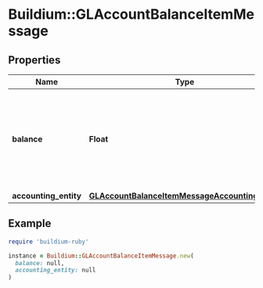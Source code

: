 # Buildium::GLAccountBalanceItemMessage

## Properties

| Name | Type | Description | Notes |
| ---- | ---- | ----------- | ----- |
| **balance** | **Float** | The sum of transactions associated with the general ledger account for the given accounting entity. | [optional] |
| **accounting_entity** | [**GLAccountBalanceItemMessageAccountingEntity**](GLAccountBalanceItemMessageAccountingEntity.md) |  | [optional] |

## Example

```ruby
require 'buildium-ruby'

instance = Buildium::GLAccountBalanceItemMessage.new(
  balance: null,
  accounting_entity: null
)
```

